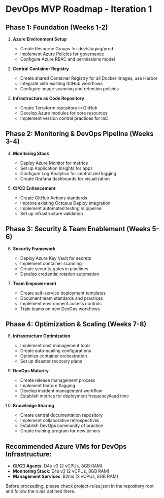# DevOps MVP Roadmap - Iteration 1

## Phase 1: Foundation (Weeks 1-2)

1. **Azure Environment Setup**
   - Create Resource Groups for dev/staging/prod
   - Implement Azure Policies for governance
   - Configure Azure RBAC and permissions model

2. **Central Container Registry**
   - Create shared Container Registry for all Docker images, use Harbor
   - Integrate with existing GitHub workflows
   - Configure image scanning and retention policies

3. **Infrastructure as Code Repository**
   - Create Terraform repository in GitHub
   - Develop Azure modules for core resources
   - Implement version control practices for IaC

## Phase 2: Monitoring & DevOps Pipeline (Weeks 3-4)

4. **Monitoring Stack**
   - Deploy Azure Monitor for metrics
   - Set up Application Insights for apps
   - Configure Log Analytics for centralized logging
   - Create Grafana dashboards for visualization

5. **CI/CD Enhancement**
   - Create GitHub Actions standards
   - Improve existing Octopus Deploy integration
   - Implement automated testing in pipeline
   - Set up infrastructure validation

## Phase 3: Security & Team Enablement (Weeks 5-6)

6. **Security Framework**
   - Deploy Azure Key Vault for secrets
   - Implement container scanning
   - Create security gates in pipelines
   - Develop credential rotation automation

7. **Team Empowerment**
   - Create self-service deployment templates
   - Document team standards and practices
   - Implement environment access controls
   - Train teams on new DevOps workflows

## Phase 4: Optimization & Scaling (Weeks 7-8)

8. **Infrastructure Optimization**
   - Implement cost management tools
   - Create auto-scaling configurations
   - Optimize container orchestration
   - Set up disaster recovery plans

9. **DevOps Maturity**
   - Create release management process
   - Implement feature flagging
   - Develop incident management workflow
   - Establish metrics for deployment frequency/lead time

10. **Knowledge Sharing**
    - Create central documentation repository
    - Implement collaborative retrospectives
    - Establish DevOps community of practice
    - Create training program for new joiners

## Recommended Azure VMs for DevOps Infrastructure:

- **CI/CD Agents**: D4s v3 (2 vCPUs, 8GB RAM)
- **Monitoring Stack**: E4s v3 (2 vCPUs, 8GB RAM)
- **Management Services**: B2ms (2 vCPUs, 8GB RAM)

Before proceeding, please check project-rules.json in the repository root and follow the rules defined there. 